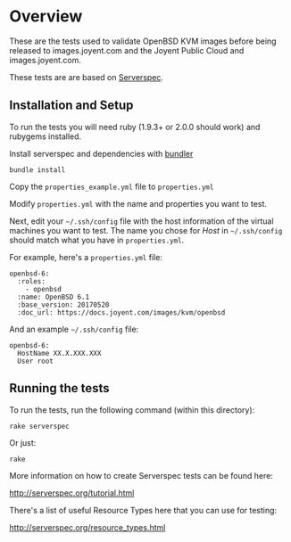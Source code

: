 # Overview

These are the tests used to validate OpenBSD KVM images before being released to images.joyent.com and the Joyent Public Cloud and images.joyent.com.

These tests are are based on [Serverspec](http://serverspec.org).

## Installation and Setup

To run the tests you will need ruby (1.9.3+ or 2.0.0 should work) and rubygems installed.

Install serverspec and dependencies with [bundler](http://bundler.io)

    bundle install

Copy the `properties_example.yml` file to `properties.yml`

Modify `properties.yml` with the name and properties you want to test.

Next, edit your `~/.ssh/config` file with the host information of the virtual machines you want to test. The name you chose for _Host_ in `~/.ssh/config` should match what you have in `properties.yml`.

For example, here's a `properties.yml` file:

    openbsd-6:
      :roles:
        - openbsd
      :name: OpenBSD 6.1
      :base_version: 20170520
      :doc_url: https://docs.joyent.com/images/kvm/openbsd

And an example `~/.ssh/config` file:

    openbsd-6:
      HostName XX.X.XXX.XXX
      User root

## Running the tests

To run the tests, run the following command (within this directory):

    rake serverspec

Or just:

    rake

More information on how to create Serverspec tests can be found here:

http://serverspec.org/tutorial.html

There's a list of useful Resource Types here that you can use for testing:

http://serverspec.org/resource_types.html
